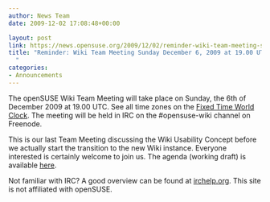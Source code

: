 ```yaml
---
author: News Team
date: 2009-12-02 17:08:48+00:00

layout: post
link: https://news.opensuse.org/2009/12/02/reminder-wiki-team-meeting-sunday-december-6th-2009-at-1-00-utc/
title: "Reminder: Wiki Team Meeting Sunday December 6, 2009 at 19.00 UTC\
  "
categories:
- Announcements
---
```





The openSUSE Wiki Team Meeting will take place on Sunday, the 6th of December 2009 at 19.00 UTC. See all time zones on the [Fixed Time World Clock](http://www.timeanddate.com/worldclock/fixedtime.html?day=6&month=12&year=2009&hour=19&min=0&sec=0&p1=0). The meeting will be held in IRC on the #opensuse-wiki channel on Freenode.

This is our last Team Meeting discussing the Wiki Usability Concept before we actually start the transition to the new Wiki instance. Everyone interested is certainly welcome to join us. The agenda (working draft) is available [here](http://lists.opensuse.org/opensuse-wiki/2009-12/msg00006.html).

Not familiar with IRC? A good overview can be found at [irchelp.org](http://www.irchelp.org/). This site is not affiliated with openSUSE.

		
